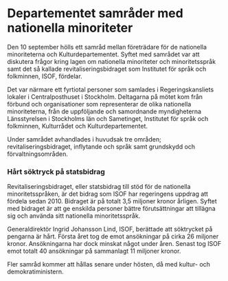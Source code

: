 # Departementet samråder med nationella minoriteter

Den 10 september hölls ett samråd mellan företrädare för de nationella minoriteterna och Kulturdepartementet. Syftet med samrådet var att diskutera frågor kring lagen om nationella minoriteter och minoritetsspråk samt det så kallade revitaliseringsbidraget som Institutet för språk och folkminnen, ISOF, fördelar.


Det var närmare ett fyrtiotal personer som samlades i Regeringskansliets lokaler i Centralposthuset i Stockholm. Deltagarna på mötet kom från förbund och organisationer som representerar de olika nationella minoriteterna, från de uppföljande och samordnande myndigheterna Länsstyrelsen i Stockholms län och Sametinget, Institutet för språk och folkminnen, Kulturrådet och Kulturdepartementet.

Under samrådet avhandlades i huvudsak tre områden; revitaliseringsbidraget, inflytande och språk samt grundskydd och förvaltningsområden.

### Hårt söktryck på statsbidrag

Revitaliseringsbidraget, eller statsbidrag till stöd för de nationella minoritetsspråken, är det bidrag som ISOF har regeringens uppdrag att fördela sedan 2010\. Bidraget är på totalt 3,5 miljoner kronor årligen. Syftet med bidraget är att ge enskilda personer bättre förutsättningar att tillägna sig och använda sitt nationella minoritetsspråk.

Generaldirektör Ingrid Johansson Lind, ISOF, berättade att söktrycket på pengarna är hårt. Första året tog de emot ansökningar på cirka 26 miljoner kronor. Ansökningarna har dock minskat något under åren. Senast tog ISOF emot totalt 40 ansökningar på sammanlagt 11 miljoner kronor.

Fler samråd kommer att hållas senare under hösten, då med kultur\- och demokratiministern.
